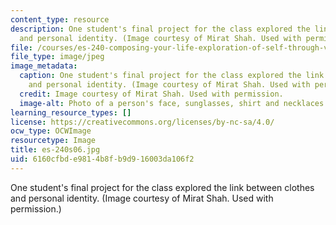 ```yaml
---
content_type: resource
description: One student's final project for the class explored the link between clothes
  and personal identity. (Image courtesy of Mirat Shah. Used with permission.)
file: /courses/es-240-composing-your-life-exploration-of-self-through-visual-arts-and-writing-spring-2006/6160cfbde9814b8fb9d916003da106f2_es-240s06.jpg
file_type: image/jpeg
image_metadata:
  caption: One student's final project for the class explored the link between clothes
    and personal identity. (Image courtesy of Mirat Shah. Used with permission.)
  credit: Image courtesy of Mirat Shah. Used with permission.
  image-alt: Photo of a person's face, sunglasses, shirt and necklaces.
learning_resource_types: []
license: https://creativecommons.org/licenses/by-nc-sa/4.0/
ocw_type: OCWImage
resourcetype: Image
title: es-240s06.jpg
uid: 6160cfbd-e981-4b8f-b9d9-16003da106f2
---
```

One student's final project for the class explored the link between clothes and personal identity. (Image courtesy of Mirat Shah. Used with permission.)